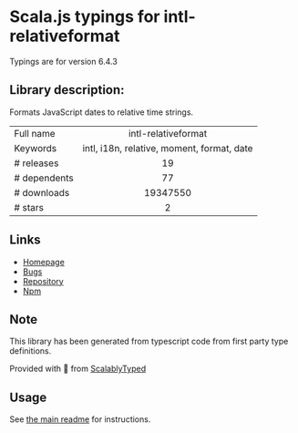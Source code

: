 
# Scala.js typings for intl-relativeformat

Typings are for version 6.4.3

## Library description:
Formats JavaScript dates to relative time strings.

|                    |                 |
| ------------------ | :-------------: |
| Full name          | intl-relativeformat |
| Keywords           | intl, i18n, relative, moment, format, date |
| # releases         | 19 |
| # dependents       | 77 |
| # downloads        | 19347550 |
| # stars            | 2 |

## Links
- [Homepage](https://github.com/formatjs/formatjs)
- [Bugs](https://github.com/formatjs/formatjs/issues)
- [Repository](https://github.com/formatjs/formatjs)
- [Npm](https://www.npmjs.com/package/intl-relativeformat)
    


## Note
This library has been generated from typescript code from first party type definitions.

Provided with :purple_heart: from [ScalablyTyped](https://github.com/oyvindberg/ScalablyTyped)

## Usage
See [the main readme](../../readme.md) for instructions.


